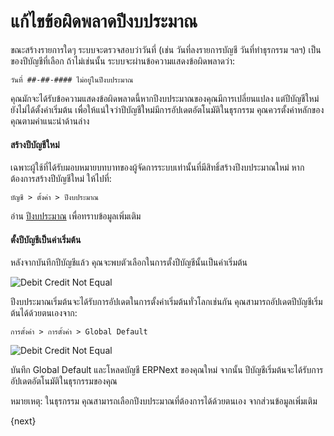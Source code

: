<!-- add-breadcrumbs -->
# แก้ไขข้อผิดพลาดปีงบประมาณ

ขณะสร้างรายการใดๆ ระบบจะตรวจสอบว่าวันที่ (เช่น วันที่ลงรายการบัญชี วันที่ทำธุรกรรม ฯลฯ) เป็นของปีบัญชีที่เลือก ถ้าไม่เช่นนั้น ระบบจะผ่านข้อความแสดงข้อผิดพลาดว่า:

`วันที่ ##-##-#### ไม่อยู่ในปีงบประมาณ`

คุณมักจะได้รับข้อความแสดงข้อผิดพลาดนี้หากปีงบประมาณของคุณมีการเปลี่ยนแปลง แต่ปีบัญชีใหม่ยังไม่ได้ตั้งค่าเริ่มต้น เพื่อให้แน่ใจว่าปีบัญชีใหม่มีการอัปเดตอัตโนมัติในธุรกรรม คุณควรตั้งค่าหลักของคุณตามคำแนะนำด้านล่าง

#### สร้างปีบัญชีใหม่

เฉพาะผู้ใช้ที่ได้รับมอบหมายบทบาทของผู้จัดการระบบเท่านั้นที่มีสิทธิ์สร้างปีงบประมาณใหม่ หากต้องการสร้างปีบัญชีใหม่ ให้ไปที่:

`บัญชี > ตั้งค่า > ปีงบประมาณ`

อ่าน [ปีงบประมาณ](/docs/user/manual/th/accounts/fiscal-year) เพื่อทราบข้อมูลเพิ่มเติม
#### ตั้งปีบัญชีเป็นค่าเริ่มต้น

หลังจากบันทึกปีบัญชีแล้ว คุณจะพบตัวเลือกในการตั้งปีบัญชีนั้นเป็นค่าเริ่มต้น

<img alt="Debit Credit Not Equal" class="screenshot" src="{{docs_base_url}}/assets/img/articles/fiscal-year-error-1.png">


ปีงบประมาณเริ่มต้นจะได้รับการอัปเดตในการตั้งค่าเริ่มต้นทั่วโลกเช่นกัน คุณสามารถอัปเดตปีบัญชีเริ่มต้นได้ด้วยตนเองจาก:

`การตั้งค่า > การตั้งค่า > Global Default`

<img alt="Debit Credit Not Equal" class="screenshot" src="{{docs_base_url}}/assets/img/articles/fiscal-year-error-2.png">

บันทึก Global Default และโหลดบัญชี ERPNext ของคุณใหม่ จากนั้น ปีบัญชีเริ่มต้นจะได้รับการอัปเดตอัตโนมัติในธุรกรรมของคุณ

หมายเหตุ: ในธุรกรรม คุณสามารถเลือกปีงบประมาณที่ต้องการได้ด้วยตนเอง จากส่วนข้อมูลเพิ่มเติม

<!-- markdown -->

{next}
